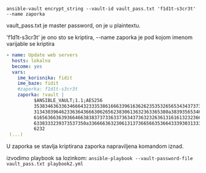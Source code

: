 ```
ansible-vault encrypt_string --vault-id vault_pass.txt 'f1d1t-s3cr3t' --name zaporka
```

vault_pass.txt je master password, on je u plaintextu.

'f1d1t-s3cr3t' je ono sto se kriptira, --name zaporka je pod kojom imenom varijable se kriptira

```yaml
- name: Update web servers
  hosts: lokalna
  become: yes
  vars:
    ime_korisnika: fidit
    ime_baze: fidit
    #zaporka: f1d1t-s3cr3t
    zaporka: !vault |
          $ANSIBLE_VAULT;1.1;AES256
          35383463633634666432333538616663396163626235353265653434373736396635613337313933
          3134303964623363643666306265623830613632363365380a383935653463313339373961393938
          61656366363936646638383737336337363437363232636131616132323666653832356537363663
          6338333239373537350a336666363230613137366566353664333930313330333065393461363131
          6232
 (...)
```

U zaporka se stavlja kriptirana zaporka napraviljena komandom iznad.

izvodimo playbook sa lozinkom: `ansible-playbook --vault-password-file vault_pass.txt playbook2.yml `

